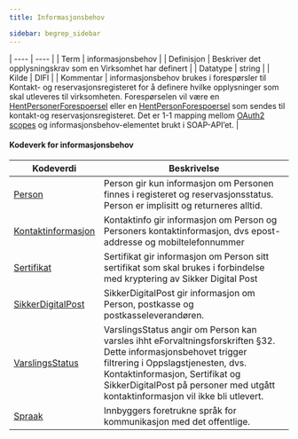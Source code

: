 ```yaml
---
title: Informasjonsbehov

sidebar: begrep_sidebar
---
```


| ---- | ---- |
| Term | informasjonsbehov |
| Definisjon | Beskriver det opplysningskrav som en Virksomhet har definert |
| Datatype | string |
| Kilde | DIFI |
| Kommentar | informasjonsbehov brukes i forespørsler til Kontakt- og reservasjonsregisteret for å definere hvilke opplysninger som skal utleveres til virksomheten. Forespørselen vil være en [HentPersonerForespoersel]({{site.baseurl}}/resources/begrep/oppslagstjenesten/HentPersonerForespoersel) eller en [HentPersonForespoersel]({{site.baseurl}}/resources/begrep/oppslagstjenesten/HentPersonForespoersel) som sendes til kontakt-og reservasjonsregisteret. Det er 1-1 mapping mellom [OAuth2 scopes]({{site.baseurl}}/docs/Kontaktregisteret/oppslagstjenesten_rest#tilgjenglige-scopes) og informasjonsbehov-elementet brukt i SOAP-API’et. | 

#### Kodeverk for informasjonsbehov

| Kodeverdi                          | Beskrivelse                                                                                                                                                                                                                                                                |
| ---------------------------------- | -------------------------------------------------------------------------------------------------------------------------------------------------------------------------------------------------------------------------------------------------------------------------- |
| [Person]({{site.baseurl}}/resources/begrep/sikkerDigitalPost/begrep/Person)                             | Person gir kun informasjon om Personen finnes i registeret og reservasjonsstatus. Person er implisitt og returneres alltid.                                                                                                                                                |
| [Kontaktinformasjon]({{site.baseurl}}/resources/begrep/oppslagstjenesten/Kontaktinformasjon)                        | Kontaktinfo gir informasjon om Person og Personers kontaktinformasjon, dvs epost-addresse og mobiltelefonnummer                                                                                                                                                            |
| [Sertifikat]({{site.baseurl}}/resources/begrep/oppslagstjenesten/Sertifikat)                         | Sertifikat gir informasjon om Person sitt sertifikat som skal brukes i forbindelse med kryptering av Sikker Digital Post                                                                                                                                                   |
| [SikkerDigitalPost]({{site.baseurl}}/resources/begrep/oppslagstjenesten/SikkerDigitalPostAdresse)                  | SikkerDigitalPost gir informasjon om Person, postkasse og postkasseleverandøren.                                                                                                                                                                                           |
| [VarslingsStatus]({{site.baseurl}}/resources/begrep/felles/varslingsstatus) | VarslingsStatus angir om Person kan varsles ihht eForvaltningsforskriften §32. Dette informasjonsbehovet trigger filtrering i Oppslagstjenesten, dvs. Kontaktinformasjon, Sertifikat og SikkerDigitalPost på personer med utgått kontaktinformasjon vil ikke bli utlevert. |
| [Spraak]({{site.baseurl}}/resources/begrep/felles/spraak)                              | Innbyggers foretrukne språk for kommunikasjon med det offentlige. |


